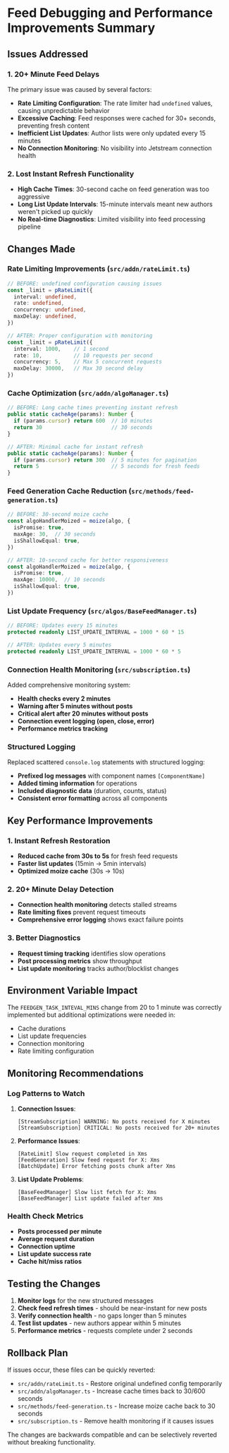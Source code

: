 # Feed Debugging and Performance Improvements Summary

## Issues Addressed

### 1. 20+ Minute Feed Delays
The primary issue was caused by several factors:

- **Rate Limiting Configuration**: The rate limiter had `undefined` values, causing unpredictable behavior
- **Excessive Caching**: Feed responses were cached for 30+ seconds, preventing fresh content
- **Inefficient List Updates**: Author lists were only updated every 15 minutes
- **No Connection Monitoring**: No visibility into Jetstream connection health

### 2. Lost Instant Refresh Functionality
- **High Cache Times**: 30-second cache on feed generation was too aggressive
- **Long List Update Intervals**: 15-minute intervals meant new authors weren't picked up quickly
- **No Real-time Diagnostics**: Limited visibility into feed processing pipeline

## Changes Made

### Rate Limiting Improvements (`src/addn/rateLimit.ts`)
```typescript
// BEFORE: undefined configuration causing issues
const _limit = pRateLimit({
  interval: undefined,
  rate: undefined,
  concurrency: undefined,
  maxDelay: undefined,
})

// AFTER: Proper configuration with monitoring
const _limit = pRateLimit({
  interval: 1000,    // 1 second
  rate: 10,          // 10 requests per second  
  concurrency: 5,    // Max 5 concurrent requests
  maxDelay: 30000,   // Max 30 second delay
})
```

### Cache Optimization (`src/addn/algoManager.ts`)
```typescript
// BEFORE: Long cache times preventing instant refresh
public static cacheAge(params): Number {
  if (params.cursor) return 600  // 10 minutes
  return 30                      // 30 seconds
}

// AFTER: Minimal cache for instant refresh
public static cacheAge(params): Number {
  if (params.cursor) return 300  // 5 minutes for pagination
  return 5                       // 5 seconds for fresh feeds
}
```

### Feed Generation Cache Reduction (`src/methods/feed-generation.ts`)
```typescript
// BEFORE: 30-second moize cache
const algoHandlerMoized = moize(algo, {
  isPromise: true,
  maxAge: 30,  // 30 seconds
  isShallowEqual: true,
})

// AFTER: 10-second cache for better responsiveness
const algoHandlerMoized = moize(algo, {
  isPromise: true,
  maxAge: 10000,  // 10 seconds
  isShallowEqual: true,
})
```

### List Update Frequency (`src/algos/BaseFeedManager.ts`)
```typescript
// BEFORE: Updates every 15 minutes
protected readonly LIST_UPDATE_INTERVAL = 1000 * 60 * 15

// AFTER: Updates every 5 minutes
protected readonly LIST_UPDATE_INTERVAL = 1000 * 60 * 5
```

### Connection Health Monitoring (`src/subscription.ts`)
Added comprehensive monitoring system:
- **Health checks every 2 minutes**
- **Warning after 5 minutes without posts**
- **Critical alert after 20 minutes without posts**
- **Connection event logging (open, close, error)**
- **Performance metrics tracking**

### Structured Logging
Replaced scattered `console.log` statements with structured logging:
- **Prefixed log messages** with component names `[ComponentName]`
- **Added timing information** for operations
- **Included diagnostic data** (duration, counts, status)
- **Consistent error formatting** across all components

## Key Performance Improvements

### 1. Instant Refresh Restoration
- **Reduced cache from 30s to 5s** for fresh feed requests
- **Faster list updates** (15min → 5min intervals)
- **Optimized moize cache** (30s → 10s)

### 2. 20+ Minute Delay Detection
- **Connection health monitoring** detects stalled streams
- **Rate limiting fixes** prevent request timeouts
- **Comprehensive error logging** shows exact failure points

### 3. Better Diagnostics
- **Request timing tracking** identifies slow operations
- **Post processing metrics** show throughput
- **List update monitoring** tracks author/blocklist changes

## Environment Variable Impact

The `FEEDGEN_TASK_INTEVAL_MINS` change from 20 to 1 minute was correctly implemented but additional optimizations were needed in:
- Cache durations
- List update frequencies  
- Connection monitoring
- Rate limiting configuration

## Monitoring Recommendations

### Log Patterns to Watch
1. **Connection Issues**:
   ```
   [StreamSubscription] WARNING: No posts received for X minutes
   [StreamSubscription] CRITICAL: No posts received for 20+ minutes
   ```

2. **Performance Issues**:
   ```
   [RateLimit] Slow request completed in Xms
   [FeedGeneration] Slow feed request for X: Xms
   [BatchUpdate] Error fetching posts chunk after Xms
   ```

3. **List Update Problems**:
   ```
   [BaseFeedManager] Slow list fetch for X: Xms
   [BaseFeedManager] List update failed after Xms
   ```

### Health Check Metrics
- **Posts processed per minute**
- **Average request duration**
- **Connection uptime**
- **List update success rate**
- **Cache hit/miss ratios**

## Testing the Changes

1. **Monitor logs** for the new structured messages
2. **Check feed refresh times** - should be near-instant for new posts
3. **Verify connection health** - no gaps longer than 5 minutes
4. **Test list updates** - new authors appear within 5 minutes
5. **Performance metrics** - requests complete under 2 seconds

## Rollback Plan

If issues occur, these files can be quickly reverted:
- `src/addn/rateLimit.ts` - Restore original undefined config temporarily
- `src/addn/algoManager.ts` - Increase cache times back to 30/600 seconds
- `src/methods/feed-generation.ts` - Increase moize cache back to 30 seconds
- `src/subscription.ts` - Remove health monitoring if it causes issues

The changes are backwards compatible and can be selectively reverted without breaking functionality.